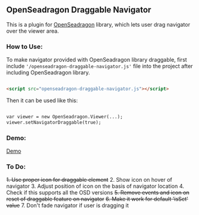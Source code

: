 ## OpenSeadragon Draggable Navigator

This is a plugin for [OpenSeadragon](http://openseadragon.github.io/) library, which lets user drag navigator over the viewer area.

### How to Use:

To make navigator provided with OpenSeadragon library draggable, first include ```'/openseadragon-draggable-navigator.js'``` file into the project after including OpenSeadragon library.

```markdown

<script src="openseadragon-draggable-navigator.js"></script>

```

Then it can be used like this:

```markdown

var viewer = new OpenSeadragon.Viewer(...);
viewer.setNavigatorDraggable(true);

```

### Demo:

[Demo](https://harshalitalele.github.io/OpenSeadragonDraggableNavigator/)

### To Do:

<s>1. Use proper icon for draggable element</s>
2. Show icon on hover of navigator
3. Adjust position of icon on the basis of navigator location
4. Check if this supports all the OSD versions
<s>5. Remove events and icon on reset of draggable feature on navigator</s>
<s>6. Make it work for default 'isSet' value</s>
7. Don't fade navigator if user is dragging it
